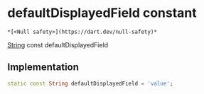 


# defaultDisplayedField constant




    *[<Null safety>](https://dart.dev/null-safety)*


[String](https://api.flutter.dev/flutter/dart-core/String-class.html) const defaultDisplayedField
  







## Implementation

```dart
static const String defaultDisplayedField = 'value';


```








